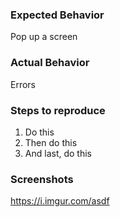 ### Expected Behavior
Pop up a screen
### Actual Behavior
Errors
### Steps to reproduce
1. Do this
2. Then do this
3. And last, do this
### Screenshots
https://i.imgur.com/asdf
